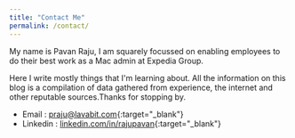 ```yaml
---
title: "Contact Me"
permalink: /contact/
---
```


My name is Pavan Raju, I am squarely focussed on enabling employees to do their best work as a Mac admin at Expedia Group.

Here I write mostly things that I'm learning about. All the information on this blog is a compilation of data gathered from experience, the internet and other reputable sources.Thanks for stopping by.

- Email : [praju@lavabit.com][email-link]{:target="_blank"}
- Linkedin : [linkedin.com/in/rajupavan][Linkedin-page]{:target="_blank"}

[email-link]: https://mail.google.com/mail/?view=cm&fs=1&tf=1&to=praju@lavabit.com
[Linkedin-page]: https://www.linkedin.com/in/rajupavan/
